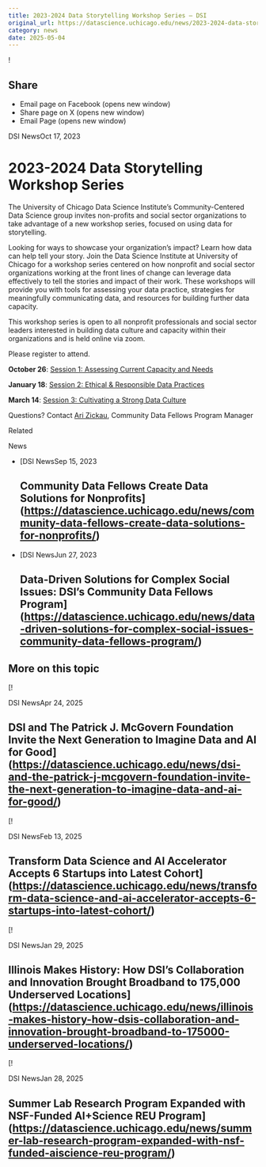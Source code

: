 ```yaml
---
title: 2023-2024 Data Storytelling Workshop Series – DSI
original_url: https://datascience.uchicago.edu/news/2023-2024-data-storytelling-workshop-series
category: news
date: 2025-05-04
---
```


!

## Share

* Email page on Facebook (opens new window)
* Share page on X (opens new window)
* Email Page (opens new window)

<!-- Table-like structure detected -->

DSI NewsOct 17, 2023

# 2023-2024 Data Storytelling Workshop Series

The University of Chicago Data Science Institute’s Community-Centered Data Science group invites non-profits and social sector organizations to take advantage of a new workshop series, focused on using data for storytelling.

Looking for ways to showcase your organization’s impact? Learn how data can help tell your story. Join the Data Science Institute at University of Chicago for a workshop series centered on how nonprofit and social sector organizations working at the front lines of change can leverage data effectively to tell the stories and impact of their work. These workshops will provide you with tools for assessing your data practice, strategies for meaningfully communicating data, and resources for building further data capacity.

This workshop series is open to all nonprofit professionals and social sector leaders interested in building data culture and capacity within their organizations and is held online via zoom.

Please register to attend.

**October 26**: [Session 1: Assessing Current Capacity and Needs](https://datascience.uchicago.edu/events/storytelling-with-data-a-workshop-for-nonprofits/)

**January 18**: [Session 2: Ethical & Responsible Data Practices](https://datascience.uchicago.edu/events/data-storytelling-for-nonprofits-ethical-responsible-data-practices/)

**March 14**: [Session 3: Cultivating a Strong Data Culture](https://datascience.uchicago.edu/events/data-storytelling-for-nonprofits-cultivating-a-strong-data-culture/)

Questions? Contact [Ari Zickau](https://datascience.uchicago.edu/people/ari-zickau/), Community Data Fellows Program Manager

Related

News

* [DSI NewsSep 15, 2023

  ## Community Data Fellows Create Data Solutions for Nonprofits](https://datascience.uchicago.edu/news/community-data-fellows-create-data-solutions-for-nonprofits/)
* [DSI NewsJun 27, 2023

  ## Data-Driven Solutions for Complex Social Issues: DSI’s Community Data Fellows Program](https://datascience.uchicago.edu/news/data-driven-solutions-for-complex-social-issues-community-data-fellows-program/)

## More on this topic

[!

DSI NewsApr 24, 2025

## DSI and The Patrick J. McGovern Foundation Invite the Next Generation to Imagine Data and AI for Good](https://datascience.uchicago.edu/news/dsi-and-the-patrick-j-mcgovern-foundation-invite-the-next-generation-to-imagine-data-and-ai-for-good/)
[!

DSI NewsFeb 13, 2025

## Transform Data Science and AI Accelerator Accepts 6 Startups into Latest Cohort](https://datascience.uchicago.edu/news/transform-data-science-and-ai-accelerator-accepts-6-startups-into-latest-cohort/)
[!

DSI NewsJan 29, 2025

## Illinois Makes History: How DSI’s Collaboration and Innovation Brought Broadband to 175,000 Underserved Locations](https://datascience.uchicago.edu/news/illinois-makes-history-how-dsis-collaboration-and-innovation-brought-broadband-to-175000-underserved-locations/)
[!

DSI NewsJan 28, 2025

## Summer Lab Research Program Expanded with NSF-Funded AI+Science REU Program](https://datascience.uchicago.edu/news/summer-lab-research-program-expanded-with-nsf-funded-aiscience-reu-program/)